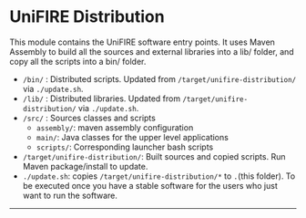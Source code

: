 UniFIRE Distribution
====================

This module contains the UniFIRE software entry points. It uses Maven Assembly to build all the sources and external libraries into a lib/ folder, and copy all the scripts into a bin/ folder.

* `/bin/` : Distributed scripts. Updated from `/target/unifire-distribution/` via `./update.sh`.
* `/lib/` : Distributed libraries. Updated from `/target/unifire-distribution/` via `./update.sh`.
* `/src/` : Sources classes and scripts
    * `assembly/`: maven assembly configuration
    * `main/`: Java classes for the upper level applications
    * `scripts/`: Corresponding launcher bash scripts
* `/target/unifire-distribution/`: Built sources and copied scripts. Run Maven package/install to update.
* `./update.sh`: copies `/target/unifire-distribution/*` to `.`(this folder). To be executed once you have a stable software for the users who just want to run the software.

---------------


